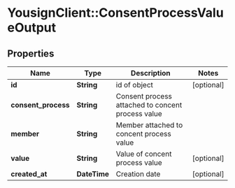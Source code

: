 # YousignClient::ConsentProcessValueOutput

## Properties
Name | Type | Description | Notes
------------ | ------------- | ------------- | -------------
**id** | **String** | id of object | [optional] 
**consent_process** | **String** | Consent process attached to concent process value | 
**member** | **String** | Member attached to concent process value | 
**value** | **String** | Value of concent process value | [optional] 
**created_at** | **DateTime** | Creation date | [optional] 


